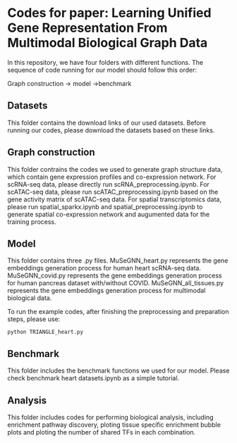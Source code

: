 # Codes for paper: Learning Unified Gene Representation From Multimodal Biological Graph Data


In this repository, we have four folders with different functions. The sequence of code running for our model should follow this order: 

Graph construction -> model ->benchmark

## Datasets

This folder contains the download links of our used datasets. Before running our codes, please download the datasets based on these links.

## Graph construction

This folder contrains the codes we used to generate graph structure data, which contain gene expression profiles and co-expression network. For scRNA-seq data, please directly run scRNA_preprocessing.ipynb. For scATAC-seq data, please run scATAC_preprocessing.ipynb based on the gene activity matrix of scATAC-seq data. For spatial transcriptomics data, please run spatial_sparkx.ipynb and spatial_preprocessing.ipynb to generate spatial co-expression network and augumented data for the training process.


## Model

This folder contains three .py files. MuSeGNN_heart.py represents the gene embeddings generation process for human heart scRNA-seq data. MuSeGNN_covid.py represents the gene embeddings generation process for human pancreas dataset with/without COVID. MuSeGNN_all_tissues.py represents the gene embeddings generation process for multimodal biological data.

To run the example codes, after finishing the preprocessing and preparation steps, please use:

```
python TRIANGLE_heart.py
```

## Benchmark

This folder includes the benchmark functions we used for our model. Please check benchmark heart datasets.ipynb as a simple tutorial.

## Analysis

This folder includes codes for performing biological analysis, including enrichment pathway discovery, ploting tissue specific enrichment bubble plots and ploting the number of shared TFs in each combination.